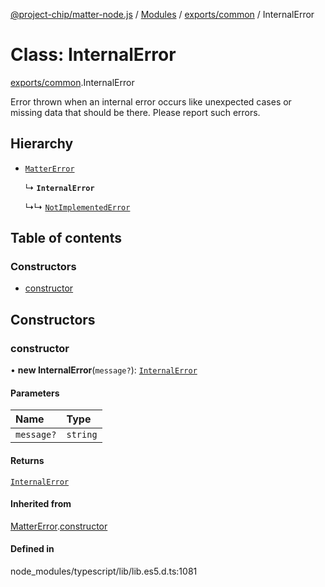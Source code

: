 [@project-chip/matter-node.js](../README.md) / [Modules](../modules.md) / [exports/common](../modules/exports_common.md) / InternalError

# Class: InternalError

[exports/common](../modules/exports_common.md).InternalError

Error thrown when an internal error occurs like unexpected cases or missing data that should be there. Please
report such errors.

## Hierarchy

- [`MatterError`](exports_common.MatterError.md)

  ↳ **`InternalError`**

  ↳↳ [`NotImplementedError`](exports_common.NotImplementedError.md)

## Table of contents

### Constructors

- [constructor](exports_common.InternalError.md#constructor)

## Constructors

### constructor

• **new InternalError**(`message?`): [`InternalError`](exports_common.InternalError.md)

#### Parameters

| Name | Type |
| :------ | :------ |
| `message?` | `string` |

#### Returns

[`InternalError`](exports_common.InternalError.md)

#### Inherited from

[MatterError](exports_common.MatterError.md).[constructor](exports_common.MatterError.md#constructor)

#### Defined in

node_modules/typescript/lib/lib.es5.d.ts:1081
